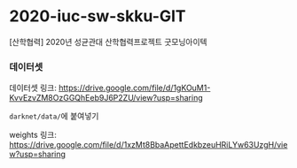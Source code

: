 # 2020-iuc-sw-skku-GIT
[산학협력] 2020년 성균관대 산학협력프로젝트 굿모닝아이텍 


### 데이터셋
데이터셋 링크: https://drive.google.com/file/d/1gKOuM1-KvvEzvZM8OzGGQhEeb9J6P2ZU/view?usp=sharing

`darknet/data/`에 붙여넣기

weights 링크: https://drive.google.com/file/d/1xzMt8BbaApettEdkbzeuHRiLYw63UzgH/view?usp=sharing
